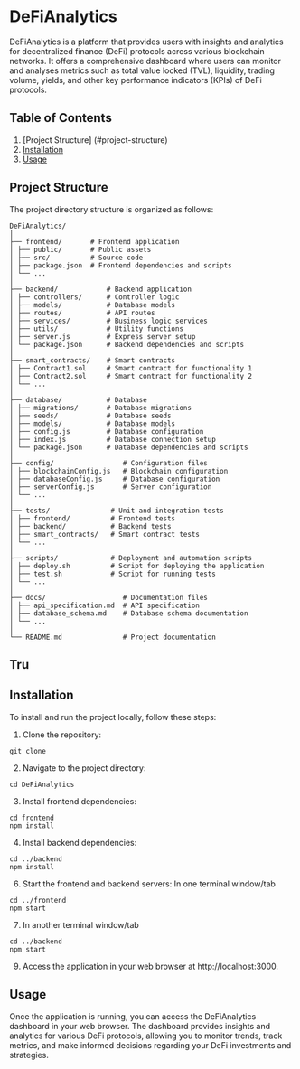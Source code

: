 # DeFiAnalytics

DeFiAnalytics is a platform that provides users with insights and analytics for decentralized finance (DeFi) protocols across various blockchain networks. It offers a comprehensive dashboard where users can monitor and analyses metrics such as total value locked (TVL), liquidity, trading volume, yields, and other key performance indicators (KPIs) of DeFi protocols.

## Table of Contents
1. [Project Structure] (#project-structure)
2. [Installation](#installation)
3. [Usage](#usage)

## Project Structure

The project directory structure is organized as follows:

```
DeFiAnalytics/
│
├── frontend/ 		# Frontend application
│ ├── public/ 		# Public assets
│ ├── src/ 			# Source code
│ ├── package.json 	# Frontend dependencies and scripts
│ └── ...
│
├── backend/ 		    # Backend application
│ ├── controllers/		# Controller logic
│ ├── models/ 		    # Database models
│ ├── routes/ 		    # API routes
│ ├── services/ 		# Business logic services
│ ├── utils/ 		    # Utility functions
│ ├── server.js 		# Express server setup
│ └── package.json 	    # Backend dependencies and scripts
│
├── smart_contracts/ 	# Smart contracts
│ ├── Contract1.sol 	# Smart contract for functionality 1
│ ├── Contract2.sol 	# Smart contract for functionality 2
│ └── ...
│
├── database/ 		    # Database
│ ├── migrations/ 		# Database migrations
│ ├── seeds/ 		    # Database seeds
│ ├── models/ 		    # Database models
│ ├── config.js 		# Database configuration
│ ├── index.js 		    # Database connection setup
│ └── package.json 	    # Database dependencies and scripts
│
├── config/ 			    # Configuration files
│ ├── blockchainConfig.js   # Blockchain configuration
│ ├── databaseConfig.js     # Database configuration
│ ├── serverConfig.js 	    # Server configuration
│ └── ...
│
├── tests/ 			     # Unit and integration tests
│ ├── frontend/ 		 # Frontend tests
│ ├── backend/ 		     # Backend tests
│ ├── smart_contracts/	 # Smart contract tests
│ └── ...
│
├── scripts/ 		     # Deployment and automation scripts
│ ├── deploy.sh 		 # Script for deploying the application
│ ├── test.sh		     # Script for running tests
│ └── ...
│
├── docs/ 			        # Documentation files
│ ├── api_specification.md  # API specification
│ ├── database_schema.md    # Database schema documentation
│ └── ...
│
└── README.md 		        # Project documentation
```
## Tru

## Installation

To install and run the project locally, follow these steps:

1. Clone the repository:
```
git clone 
```
2. Navigate to the project directory:
```
cd DeFiAnalytics
```
3. Install frontend dependencies:
```
cd frontend
npm install
```
4. Install backend dependencies:
```
cd ../backend
npm install
```

6. Start the frontend and backend servers:
In one terminal window/tab
```
cd ../frontend
npm start
```
7. In another terminal window/tab
```
cd ../backend
npm start
```

9. Access the application in your web browser at http://localhost:3000.

## Usage

Once the application is running, you can access the DeFiAnalytics dashboard in your web browser. The dashboard provides insights and analytics for various DeFi protocols, allowing you to monitor trends, track metrics, and make informed decisions regarding your DeFi investments and strategies.

